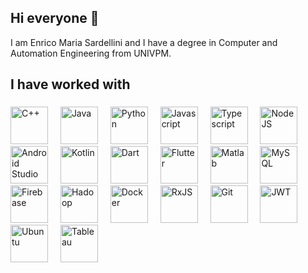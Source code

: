 ## Hi everyone 👋

<p align="left">I am Enrico Maria Sardellini and I have a degree in Computer and Automation Engineering from UNIVPM.</p>
<!-- ## [📄Curriculum_Vitae.pdf](https://github.com/user-attachments/files/18010467/Curriculum_Vitae.pdf). -->

###

<h2 align="left">I have worked with</h2>

###

<div align="left">
  <img src="https://cdn.jsdelivr.net/gh/devicons/devicon/icons/cplusplus/cplusplus-original.svg" height="60rem" title="C++"  />
  <img width="12" />
  <img src="https://cdn.jsdelivr.net/gh/devicons/devicon/icons/java/java-original.svg" height="60rem" title="Java"  />
  <img width="12" />
  <img src="https://cdn.jsdelivr.net/gh/devicons/devicon/icons/python/python-original.svg" height="60rem" title="Python"  />
  <img width="12" />
  <img src="https://cdn.jsdelivr.net/gh/devicons/devicon/icons/javascript/javascript-original.svg" height="60rem" title="Javascript"  />
  <img width="12" />
  <img src="https://cdn.jsdelivr.net/gh/devicons/devicon/icons/typescript/typescript-original.svg" height="60rem" title="Typescript"  />
  <img width="12" />
  <img src="https://cdn.jsdelivr.net/gh/devicons/devicon/icons/nodejs/nodejs-original.svg" height="60rem" title="NodeJS"  />
  <img width="12" />
  <img src="https://cdn.jsdelivr.net/gh/devicons/devicon/icons/androidstudio/androidstudio-original.svg" height="60rem" title="Android Studio"  />
  <img width="12" />
  <img src="https://cdn.jsdelivr.net/gh/devicons/devicon/icons/kotlin/kotlin-original.svg" height="60rem" title="Kotlin"  />
  <img width="12" />
  <img src="https://cdn.jsdelivr.net/gh/devicons/devicon/icons/dart/dart-original.svg" height="60rem" title="Dart"  />
  <img width="12" />
  <img src="https://cdn.jsdelivr.net/gh/devicons/devicon/icons/flutter/flutter-original.svg" height="60rem" title="Flutter"  />
  <img width="12" />
  <img src="https://cdn.jsdelivr.net/gh/devicons/devicon/icons/matlab/matlab-original.svg" height="60rem" title="Matlab"  />
  <img width="12" />
  <img src="https://cdn.jsdelivr.net/gh/devicons/devicon/icons/mysql/mysql-original.svg" height="60rem" title="MySQL"  />
  <img width="12" />
  <img src="https://upload.wikimedia.org/wikipedia/commons/f/fd/Firebase_Logo_%28No_wordmark%29_%282024-%29.svg" height="60rem" title="Firebase"  />
  <img width="12" />
  <img src="https://cdn.jsdelivr.net/gh/devicons/devicon/icons/hadoop/hadoop-original.svg" height="60rem" title="Hadoop"  />
  <img width="12" />
  <img src="https://cdn.jsdelivr.net/gh/devicons/devicon/icons/docker/docker-original.svg" height="60rem" title="Docker"  />
  <img width="12" />
  <img src="https://cdn.jsdelivr.net/gh/devicons/devicon/icons/rxjs/rxjs-original.svg" height="60rem" title="RxJS"  />
  <img width="12" />
  <img src="https://upload.wikimedia.org/wikipedia/commons/thumb/3/3f/Git_icon.svg/2048px-Git_icon.svg.png" height="60rem" title="Git"  />
  <img width="12" />
  <img src="https://jwt.io/img/pic_logo.svg" height="60rem" title="JWT"  />
  <img width="12" />
  <img src="https://upload.wikimedia.org/wikipedia/commons/9/9e/UbuntuCoF.svg" height="60rem" title="Ubuntu"  />
  <img width="12" />
  <img src="https://cdn.worldvectorlogo.com/logos/tableau-software.svg" height="60rem" title="Tableau">
</div>
